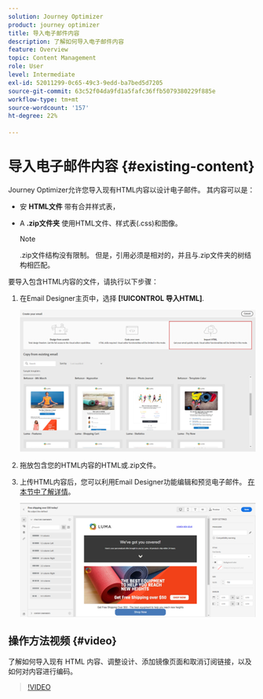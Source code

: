 ```yaml
---
solution: Journey Optimizer
product: journey optimizer
title: 导入电子邮件内容
description: 了解如何导入电子邮件内容
feature: Overview
topic: Content Management
role: User
level: Intermediate
exl-id: 52011299-0c65-49c3-9edd-ba7bed5d7205
source-git-commit: 63c52f04da9fd1a5fafc36ffb5079380229f885e
workflow-type: tm+mt
source-wordcount: '157'
ht-degree: 22%

---
```


# 导入电子邮件内容 {#existing-content}

Journey Optimizer允许您导入现有HTML内容以设计电子邮件。 其内容可以是：

* 安 **HTML文件** 带有合并样式表，
* A **.zip文件夹** 使用HTML文件、样式表(.css)和图像。

   >[!NOTE]
   >
   >.zip文件结构没有限制。 但是，引用必须是相对的，并且与.zip文件夹的树结构相匹配。

要导入包含HTML内容的文件，请执行以下步骤：

1. 在Email Designer主页中，选择 **[!UICONTROL 导入HTML]**.

   ![](assets/import-html_2.png)

1. 拖放包含您的HTML内容的HTML或.zip文件。

1. 上传HTML内容后，您可以利用Email Designer功能编辑和预览电子邮件。 [在本节中了解详情](create-email-content.md)。

   ![](assets/html-imported.png)

## 操作方法视频 {#video}

了解如何导入现有 HTML 内容、调整设计、添加镜像页面和取消订阅链接，以及如何对内容进行编码。

>[!VIDEO](https://video.tv.adobe.com/v/334102?quality=12)
